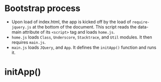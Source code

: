 Bootstrap process
=================
* Upon load of index.html, the app is kicked off by the load of `require-jquery.js` at the bottom of the document.  This script reads the data-main attribute of its `<script>` tag and loads `home.js`.
* `home.js` loads `Class`, `Underscore`, `Stacktrace`, and `Util` modules.  It then requires `main.js`.
* `main.js` loads `JQuery`, and `App`.  It defines the `initApp()` function and runs it.

initApp()
=========

